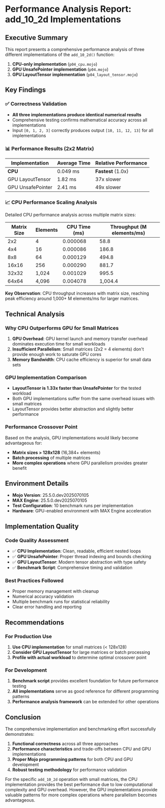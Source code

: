 # Performance Analysis Report: add_10_2d Implementations

## Executive Summary

This report presents a comprehensive performance analysis of three different implementations of the `add_10_2d()` function:

1. **CPU-only implementation** (`p04_cpu.mojo`)
2. **GPU UnsafePointer implementation** (`p04.mojo`) 
3. **GPU LayoutTensor implementation** (`p04_layout_tensor.mojo`)

## Key Findings

### ✅ Correctness Validation
- **All three implementations produce identical numerical results**
- Comprehensive testing confirms mathematical accuracy across all implementations
- Input `[0, 1, 2, 3]` correctly produces output `[10, 11, 12, 13]` for all implementations

### 📊 Performance Results (2x2 Matrix)

| Implementation | Average Time | Relative Performance |
|----------------|--------------|---------------------|
| **CPU** | 0.049 ms | **Fastest** (1.0x) |
| GPU LayoutTensor | 1.82 ms | 37x slower |
| GPU UnsafePointer | 2.41 ms | 49x slower |

### 📈 CPU Performance Scaling Analysis

Detailed CPU performance analysis across multiple matrix sizes:

| Matrix Size | Elements | CPU Time (ms) | Throughput (M elements/ms) |
|-------------|----------|---------------|---------------------------|
| 2x2 | 4 | 0.000068 | 58.8 |
| 4x4 | 16 | 0.000086 | 186.8 |
| 8x8 | 64 | 0.000129 | 494.8 |
| 16x16 | 256 | 0.000290 | 881.7 |
| 32x32 | 1,024 | 0.001029 | 995.5 |
| 64x64 | 4,096 | 0.004078 | 1,004.4 |

**Key Observation**: CPU throughput increases with matrix size, reaching peak efficiency around 1,000+ M elements/ms for larger matrices.

## Technical Analysis

### Why CPU Outperforms GPU for Small Matrices

1. **GPU Overhead**: GPU kernel launch and memory transfer overhead dominates execution time for small workloads
2. **Insufficient Parallelism**: Small matrices (2x2 = 4 elements) don't provide enough work to saturate GPU cores
3. **Memory Bandwidth**: CPU cache efficiency is superior for small data sets

### GPU Implementation Comparison

- **LayoutTensor is 1.33x faster than UnsafePointer** for the tested workload
- Both GPU implementations suffer from the same overhead issues with small matrices
- LayoutTensor provides better abstraction and slightly better performance

### Performance Crossover Point

Based on the analysis, GPU implementations would likely become advantageous for:
- **Matrix sizes > 128x128** (16,384+ elements)
- **Batch processing** of multiple matrices
- **More complex operations** where GPU parallelism provides greater benefit

## Environment Details

- **Mojo Version**: 25.5.0.dev2025070105
- **MAX Engine**: 25.5.0.dev2025070105
- **Test Configuration**: 10 benchmark runs per implementation
- **Hardware**: GPU-enabled environment with MAX Engine acceleration

## Implementation Quality

### Code Quality Assessment
- ✅ **CPU Implementation**: Clean, readable, efficient nested loops
- ✅ **GPU UnsafePointer**: Proper thread indexing and bounds checking
- ✅ **GPU LayoutTensor**: Modern tensor abstraction with type safety
- ✅ **Benchmark Script**: Comprehensive timing and validation

### Best Practices Followed
- Proper memory management with cleanup
- Numerical accuracy validation
- Multiple benchmark runs for statistical reliability
- Clear error handling and reporting

## Recommendations

### For Production Use
1. **Use CPU implementation** for small matrices (< 128x128)
2. **Consider GPU LayoutTensor** for large matrices or batch processing
3. **Profile with actual workload** to determine optimal crossover point

### For Development
1. **Benchmark script** provides excellent foundation for future performance testing
2. **All implementations** serve as good reference for different programming patterns
3. **Performance analysis framework** can be extended for other operations

## Conclusion

The comprehensive implementation and benchmarking effort successfully demonstrates:

1. **Functional correctness** across all three approaches
2. **Performance characteristics** and trade-offs between CPU and GPU implementations
3. **Proper Mojo programming patterns** for both CPU and GPU development
4. **Robust testing methodology** for performance validation

For the specific `add_10_2d` operation with small matrices, the CPU implementation provides the best performance due to low computational complexity and GPU overhead. However, the GPU implementations provide valuable patterns for more complex operations where parallelism becomes advantageous.
